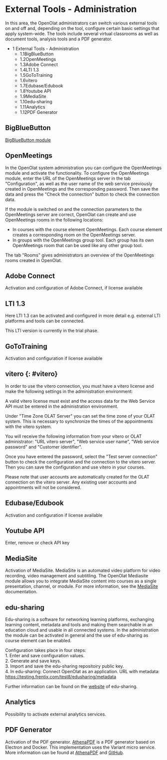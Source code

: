 # External Tools - Administration

In this area, the OpenOlat administrators can switch various external tools on
and off and, depending on the tool, configure certain basic settings that
apply system-wide. The tools include several virtual classrooms as well as
document tools, analysis tools and a PDF generator.

  * 1 External Tools - Administration 
    * 1.1BigBlueButton
    * 1.2OpenMeetings
    * 1.3Adobe Connect
    * 1.4LTI 1.3
    * 1.5GoToTraining
    * 1.6vitero
    * 1.7Edubase/Edubook
    * 1.8Youtube API
    * 1.9MediaSite
    * 1.10edu-sharing
    * 1.11Analytics
    * 1.12PDF Generator

## BigBlueButton

[BigBlueButton module](BigBlueButton_module.md)

## OpenMeetings

In the OpenOlat system administration you can configure the OpenMeetings
module and activate the functionality. To configure the OpenMeetings module,
enter the URL of the OpenMeetings server in the tab "Configuration", as well
as the user name of the web service previously created in OpenMeetings and the
corresponding password. Then save the data and press the "Check the
connection" button to check the connection data.

If the module is switched on and the connection parameters to the OpenMeetings
server are correct, OpenOlat can create and use OpenMeetings rooms in the
following locations:

  * In courses with the course element OpenMeetings. Each course element creates a corresponding room on the OpenMeetings server.
  * In groups with the OpenMeetings group tool. Each group has its own OpenMeetings room that can be used like any other group tool.

The tab "Rooms" gives administrators an overview of the OpenMeetings rooms
created in OpenOlat.

  

## Adobe Connect

Activation and configuration of Adobe Connect, if license available

## LTI 1.3

Here LTI 1.3 can be activated and configured in more detail e.g. external LTI
platforms and tools can be connected.

This LTI version is currently in the trial phase.

## GoToTraining

Activation and configuration if license available

## vitero {: #vitero}

In order to use the vitero connection, you must have a vitero license and make
the following settings in the administration environment:

A valid vitero license must exist and the access data for the Web Service API
must be entered in the administration environment.

Under "Time Zone OLAT Server" you can set the time zone of your OLAT system.
This is necessary to synchronize the times of the appointments with the vitero
system.

You will receive the following information from your vitero or OLAT
administrator: "URL vitero server", "Web service user name", "Web service
password" and "Customer identifier".

Once you have entered the password, select the "Test server connection" button
to check the configuration and the connection to the vitero server. Then you
can save the configuration and use vitero in your courses.

Please note that user accounts are automatically created for the OLAT
connection on the vitero server. Any existing user accounts and appointments
will not be considered.

## Edubase/Edubook

Activation and configuration if license available

## Youtube API

Enter, remove or check API key

## MediaSite

Activation of MediaSite. MediaSite is an automated video platform for video
recording, video management and subtitling. The OpenOlat Mediasite module
allows you to integrate MediaSite content into courses as a single
presentation, channel, or module. For more information, see the
[MediaSite](https://mediasite.com/) documentation.

  

## edu-sharing

Edu-sharing is a software for networking learning platforms, exchanging
learning content, metadata and tools and making them searchable in an
education cloud and usable in all connected systems. In the administration the
module can be activated in general and the use of edu-sharing as course
element can be enabled.

Configuration takes place in four steps:  
1\. Enter and save configuration values.  
2\. Generate and save keys.  
3\. Import and save the edu-sharing repositoiry public key.  
4\. In edu-sharing: Connect OpenOlat as an application. URL with metadata:
<https://testing.frentix.com/test8/edusharing/metadata>

Further information can be found on the [website](https://edu-sharing.com/) of
edu-sharing.

## Analytics

Possibility to activate external analytics services.

## PDF Generator

Activation of the PDF generator. [AthenaPDF](https://www.athenapdf.com) is a
PDF generator based on Electron and Docker. This implementation uses the
Variant micro service. More information can be found at
[AthenaPDF](https://www.athenapdf.com) and
[GitHub](https://github.com/arachnys/athenapdf/tree/master/weaver).

